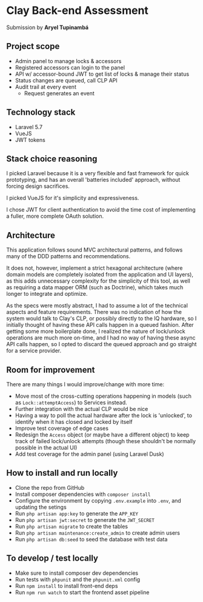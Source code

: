# Clay Back-end Assessment

Submission by **Aryel Tupinambá**


## Project scope

- Admin panel to manage locks & accessors
- Registered accessors can login to the panel
- API w/ accessor-bound JWT to get list of locks & manage their status
- Status changes are queued, call CLP API
- Audit trail at every event
	- Request generates an event
	
	
## Technology stack
- Laravel 5.7
- VueJS
- JWT tokens

## Stack choice reasoning
I picked Laravel because it is a very flexible and fast framework for quick prototyping, and has an overall 'batteries included' approach, without forcing design sacrifices.

I picked VueJS for it's simplicity and expressiveness.

I chose JWT for client authentication to avoid the time cost of implementing a fuller, more complete OAuth solution.


## Architecture
This application follows sound MVC architectural patterns, and follows many of the DDD patterns and recommendations. 

It does not, however, implement a strict hexagonal architecture (where domain models are completely isolated from the application and UI layers), as this adds unnecessary complexity for the simplicity of this tool, as well as requiring a data mapper ORM (such as Doctrine), which takes much longer to integrate and optimize.

As the specs were mostly abstract, I had to assume a lot of the technical aspects and feature requirements. There was no indication of how the system would talk to Clay's CLP, or possibly directly to the IQ hardware, so I initially thought of having these API calls happen in a queued fashion. After getting some more boilerplate done, I realized the nature of lock/unlock operations are much more on-time, and I had no way of having these async API calls happen, so I opted to discard the queued approach and go straight for a service provider.


## Room for improvement
There are many things I would improve/change with more time: 
- Move most of the cross-cutting operations happening in models (such as `Lock::attemptAccess`) to Services instead.
- Further integration with the actual CLP would be nice
- Having a way to poll the actual hardware after the lock is 'unlocked', to identify when it has closed and locked by itself
- Improve test coverage of edge cases
- Redesign the `Access` object (or maybe have a different object) to keep track of failed lock/unlock attempts (though these shouldn't be normally possible in the actual UI)
- Add test coverage for the admin panel (using Laravel Dusk)


## How to install and run locally
- Clone the repo from GitHub
- Install composer dependencies with `composer install`
- Configure the environment by copying `.env.example` into `.env`, and updating the setings
- Run `php artisan app:key` to generate the `APP_KEY`
- Run `php artisan jwt:secret` to generate the `JWT_SECRET`
- Run `php artisan migrate` to create the tables
- Run `php artisan maintenance:create_admin` to create admin users
- Run `php artisan db:seed` to seed the database with test data

## To develop / test locally
- Make sure to install composer dev dependencies
- Run tests with `phpunit` and the `phpunit.xml` config
- Run `npm install` to install front-end deps
- Run `npm run watch` to start the frontend asset pipeline